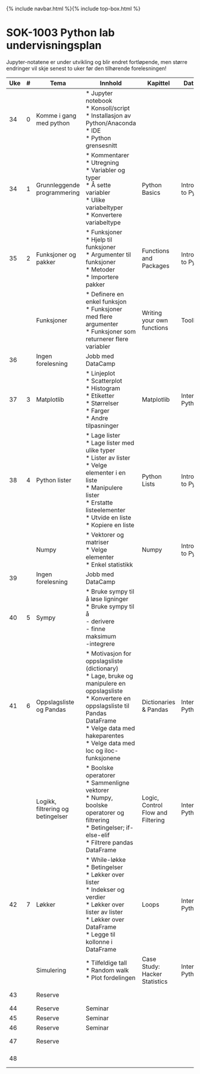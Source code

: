 {% include navbar.html %}{% include top-box.html %}

# SOK-1003 Python lab undervisningsplan

<p>Jupyter-notatene er under utvikling og blir endret fortløpende, men større endringer vil skje senest to uker før den tilhørende forelesningen!</p>

|Uke	|#	|Tema	|Innhold	|Kapittel	|DataCamp	|Jupyter	|Innlevering|
|---|---|---|---|---|---|---|---|
|34	|0	|Komme i gang med python	|* Jupyter notebook<br>* Konsoll/script<br>* Installasjon av Python/Anaconda<br>* IDE<br>* Python grensesnitt	|||[0 - installasjon og tips](https://github.com/uit-sok-1003-h24/notebooks/blob/main/0%20-%20installasjon%20og%20tips.ipynb)||
|34 |1   |Grunnleggende programmering	|* Kommentarer<br>* Utregning<br>* Variabler og typer<br>* Å sette variabler<br>* Ulike variabeltyper<br>* Konvertere variabeltype	|Python Basics	|Introduction to Python	|[1 - variabler.ipynb](https://github.com/uit-sok-1003-h24/notebooks/blob/main/1%20-%20introduksjon.ipynb)|[DataCamp](https://app.datacamp.com/groups/sok-1003-python-lab/dashboard)|
|35	|2	|Funksjoner og pakker	|* Funksjoner<br>* Hjelp til funksjoner<br>* Argumenter til funksjoner<br>* Metoder<br>* Importere pakker	|Functions and Packages	|Introduction to Python	|||
|   |   |Funksjoner	|* Definere en enkel funksjon<br>* Funksjoner med flere argumenter<br>* Funksjoner som returnerer flere variabler	|Writing your own functions	|Toolbox I	|[2 - funksjoner.ipynb](https://github.com/uit-sok-1003-h24/notebooks/blob/main/2%20-%20funksjoner.ipynb)|[DataCamp](https://app.datacamp.com/groups/sok-1003-python-lab/dashboard)|
|36 ||Ingen forelesning|Jobb med DataCamp||||Seminar (se forelesningsplan/Canvas|
|37	|3	|Matplotlib	|* Linjeplot<br>* Scatterplot<br>* Histogram<br>* Etiketter<br>* Størrelser<br>* Farger<br>* Andre tilpasninger	|Matplotlib	|Intermediate Python	|[3 - matplotlib.ipynb](https://github.com/uit-sok-1003-h24/notebooks/blob/main/3%20-%20matplotlib.ipynb)|[DataCamp](https://app.datacamp.com/groups/sok-1003-python-lab/dashboard)|
|38	|4	|Python lister	|* Lage lister<br>* Lage lister med ulike typer<br>* Lister av lister<br>* Velge elementer i en liste<br>* Manipulere lister<br>* Erstatte listeelementer<br>* Utvide en liste<br>* Kopiere en liste	|Python Lists	|Introduction to Python	|[4 - lister, oppslag og numpy.ipynb](https://github.com/uit-sok-1003-h24/notebooks/blob/main/4%20-%20lister%2C%20oppslag%20og%20numpy.ipynb)|[DataCamp](https://app.datacamp.com/groups/sok-1003-python-lab/dashboard)|
|   |   |Numpy	|* Vektorer og matriser<br>* Velge elementer<br>* Enkel statistikk	|Numpy	|Introduction to Python	||[DataCamp](https://app.datacamp.com/groups/sok-1003-python-lab/dashboard)|
|39 ||Ingen forelesning|Jobb med DataCamp||||Seminar (se forelesningsplan/Canvas|
|40	|5	|Sympy	|* Bruke sympy til å løse ligninger<br>* Bruke sympy til å<br>- derivere<br>- finne maksimum<br>-integrere	|||[5 - tilbud og etterspørsel.ipynb](https://github.com/uit-sok-1003-h24/notebooks/blob/main/5%20-%20sympy.ipynb)|[Sympy-oppgaver](https://github.com/uit-sok-1003-h24/uit-sok-1003-h24.github.io/tree/main/seminar4)|
|41	|6	|Oppslagsliste og Pandas	|* Motivasjon for oppslagsliste (dictionary)<br>* Lage, bruke og manipulere en oppslagsliste<br>* Konvertere en oppslagsliste til Pandas DataFrame<br>* Velge data med hakeparentes<br>* Velge data med loc og iloc-funksjonene	|Dictionaries & Pandas	|Intermediate Python	|[6 - oppslag og pandas.ipynb](https://github.com/uit-sok-1003-h24/notebooks/blob/main/6%20-%20pandas%2C%20filtrering%2C%20logikk%20og%20betingelser.ipynb)|[DataCamp](https://app.datacamp.com/groups/sok-1003-python-lab/dashboard)|
|   |   |Logikk, filtrering og betingelser	|* Boolske operatorer<br>* Sammenligne vektorer<br>* Numpy, boolske operatorer og filtrering<br>* Betingelser; if-else-elif<br>* Filtrere pandas DataFrame	|Logic, Control Flow and Filtering	|Intermediate Python	||[DataCamp](https://app.datacamp.com/groups/sok-1003-python-lab/dashboard)|
|42	|7	|Løkker	|* While-løkke<br>* Betingelser<br>* Løkker over lister<br>* Indekser og verdier<br>* Løkker over lister av lister<br>* Løkker over DataFrame<br>* Legge til kollonne i DataFrame	|Loops	|Intermediate Python	|[7 - simulering.ipynb](https://github.com/uit-sok-1003-h24/notebooks/blob/main/7%20-%20løkker%20og%20simulering.ipynb)|[DataCamp](https://app.datacamp.com/groups/sok-1003-python-lab/dashboard)|
|   |   |Simulering	|* Tilfeldige tall<br>* Random walk<br>* Plot fordelingen	|Case Study: Hacker Statistics	|Intermediate Python	||Oppgave kommer|
|43||Reserve|||||Presentasjon av mappe 1|
|44||Reserve|Seminar|||||
|45||Reserve|Seminar|||||
|46||Reserve|Seminar|||||
|47||Reserve|||||Presentasjon av mappe 2|
|48|||||||Eksamensinnlevering 29.11.2024 (Wiseflow)|




